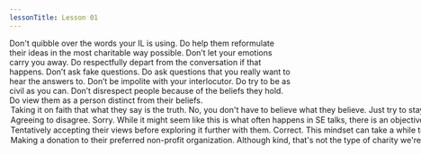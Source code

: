 ```yaml
---
lessonTitle: Lesson 01
---
```


<section title="Dos and don'ts">
	<dont>Don't quibble over the words your IL is using.</dont>
	<do>Do help them reformulate their ideas in the most charitable way possible.</do>
	<dont>Don’t let your emotions carry you away.</dont>
	<do>Do respectfully depart from the conversation if that happens.</do>
	<dont>Don’t ask fake questions.</dont>
	<do>Do ask questions that you really want to hear the answers to.</do>
	<dont>Don’t be impolite with your interlocutor.</dont>
	<do>Do try to be as civil as you can.</do>
	<dont>Don’t disrespect people because of the beliefs they hold.</dont>
	<do>Do view them as a person distinct from their beliefs.</do>
</section>

<section title="Knowledge check">
	<knowledgeCheck>
		<question text="Which of the following best defines the rapport-building attitude of charity as it relates to SE? (Multiple Choice/Single Response)">
			<option>
				<answer>Taking it on faith that what they say is the truth.</answer>
				<feedback>No, you don't have to believe what they believe. Just try to stay open-minded.</feedback>
			</option>
			<option>
				<answer>Agreeing to disagree.</answer>
				<feedback>Sorry. While it might seem like this is what often happens in SE talks, there is an objective truth to the matter. No need to be a pushover.</feedback>
			</option>
			<option isCorrect>
				<answer>Tentatively accepting their views before exploring it further with them.</answer>
				<feedback>Correct. This mindset can take a while to adopt, but setting aside your own views and running with theirs for the purpose of exploration is the right attitude to have for SE and good rapport.</feedback>
			</option>
			<option>
				<answer>Making a donation to their preferred non-profit organization.</answer>
				<feedback>Although kind, that's not the type of charity we're referring to here.</feedback>
			</option>
		</question>
	</knowledgeCheck>
</section>
